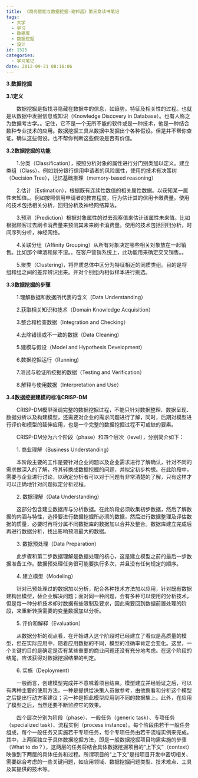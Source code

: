 ```yaml
---
title: 《商务智能与数据挖掘-谢邦昌》第三章读书笔记
tags:
  - 大学
  - 学习
  - 数据库
  - 数据挖掘
  - 设计
id: 1525
categories:
  - 学习笔记
date: 2012-09-21 08:16:06
---
```


**3.数据挖掘**

**3.1定义**

　　数据挖掘是指找寻隐藏在数据中的信息，如趋势。特征及相关性的过程。也就是从数据中发掘信息或知识（Knowledge Discovery in Database）。也有人称之为数据考古学。。记住，它不是一个无所不能的软件或是一种技术，他是一种结合数种专业技术的应用。数据挖掘工具从数据中发掘出个各种假设。但是并不帮你查证。确认这些假设。也不帮你判断这些假设是否有价值。

**3.2数据挖掘的功能**

　　1.分类（Classification），按照分析对象的属性进行分门别类加以定义。建立类组（Class）。例如划分银行信用申请者的风险属性，使用的技术有决策树（Decision Tree），记忆基础推理（memory-based reasoning）

　　2.估计（Estimation），根据既有连续性数值的相关属性数据。以获知某一属性未知值。。例如按照信用申请者的教育程度，行为估计其的信用卡缴费量。使用的技术包括相关分析，回归分析及神经网络算法。

　　3.预测（Prediction）根据对象属性的过去观察值来估计该属性未来值。比如根据顾客过去刷卡消费量来预测其未来刷卡消费量。使用的技术包括回归分析，时间序列分析，神经网络。

　　4.关联分组（Affinity Grouping）从所有对象决定哪些相关对象放在一起销售。比如那个啤酒和尿不湿。。在客户营销系统上，此功能用来确定交叉销售。。

　　5.聚类（Clustering)，将异质总体中区分为特征相近的同质类组。目的是将组和组之间的差异辨识出来。并对个别组内相似样本进行挑选。

**3.3数据挖掘的步骤**

　　1.理解数据和数据所代表的含义（Data Understanding）

　　2.获取相关知识和技术（Domain Knowledge Acquisition）

　　3.整合和检查数据（Integration and Checking）

　　4.去除错误或不一致的数据（Data Cleaning)

　　5.建模与假设（Model and Hypothesis Development）

　　6.数据挖掘运行（Running)

　　7.测试与验证所挖掘的数据（Testing and Verification）

　　8.解释与使用数据（Interpretation and Use）

**3.4数据挖掘建模的标准CRISP-DM**

　　CRISP-DM模型强调完整的数据挖掘过程，不能只针对数据整理、数据呈现、数据分析以及构建模型，还需要对企业的需求问题进行了解，同时，后期对模型进行评价和模型的延伸应用，也是一个完整的数据挖掘过程不可或缺的要素。

　　CRISP-DM分为六个阶段（phase）和四个层次（level），分别简介如下：

　　1\. 商业理解（Business Understanding）

　　本阶段主要的工作是要针对企业问题以及企业需求进行了解确认，针对不同的需求做深入的了解，将其转换成数据挖掘的问题，并拟定初步构想。在此阶段中，需要与企业进行讨论，以确定分析者可以对于问题有非常清楚的了解，只有这样才可以正确地针对问题拟定分析过程。

　　2\. 数据理解（Data Understanding）

　　这部分包含建立数据库与分析数据。在此阶段必须收集初步数据，然后了解数据的内涵与特性，选择要进行数据挖掘所必须的数据，然后进行数据整理及评估数据的质量，必要时再将分属不同数据库的数据加以合并及整合。数据库建立完成后再进行数据分析，找出影响预测最大的数据。

　　3\. 数据预处理（Data Preparation）

　　此步骤和第二步数据理解是数据处理的核心，这是建立模型之前的最后一步数据准备工作。数据预处理任务很可能要执行多次，并且没有任何规定的顺序。

　　4\. 建立模型（Modeling）

　　针对已预处理过的数据加以分析，配合各种技术方法加以应用，针对既有数据建构出模型，替企业解决问题；面对同一种问题，会有多种可以使用的分析技术，但是每一种分析技术却对数据有些限制及要求，因此需要回到数据前置处理的阶段，来重新转换需要的变量数据加以分析。

　　5\. 评价和解释（Evaluation）

　　从数据分析的观点看，在开始进入这个阶段时已经建立了看似是高质量的模型，但在实际应用中，随着应用数据的不同，模型的准确率肯定会变化。这里，一个关键的目的是确定是否有某些重要的商业问题还没有充分地考虑。在这个阶段的结尾，应该获得对数据挖掘结果的判定。

　　6\. 实施（Deployment）

　　一般而言，创建模型完成并不意味着项目结束。模型建立并经验证之后，可以有两种主要的使用方法。一种是提供给决策人员做参考，由他察看和分析这个模型之后提出行动方案建议；另一种是把此模型应用到不同的数据集上。此外，在应用了模型之后，当然还要不断监控它的效果。

　　四个层次分别为阶段（phase）、一般任务（generic task）、专项任务（specialized task）、流程实例（process instance）。每个阶段由若干一般任务组成，每个一般任务又实施若干专项任务，每个专项任务由若干流程实例来完成。其中，上两层独立于具体数据挖掘方法，即是一般数据挖掘项目均需实施的步骤（What to do？），这两层的任务将结合具体数据挖掘项目的“上下文”（context）映像到下两层的具体任务和过程。所谓项目的“上下文”是指项目开发中密切相关、需要综合考虑的一些关键问题，如应用领域、数据挖掘问题类型、技术难点、工具及其提供的技术等。
